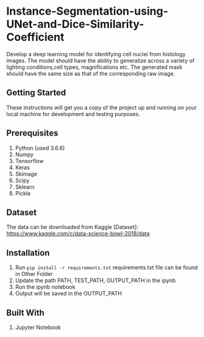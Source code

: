 # Instance-Segmentation-using-UNet-and-Dice-Similarity-Coefficient

Develop a deep learning model for identifying cell nuclei from histology images. The model should have the ability to generalize across a variety of lighting conditions,cell types, magnifications etc. The generated mask should have the same size as that of the corresponding raw image.

## Getting Started
These instructions will get you a copy of the project up and running on your local machine for development and testing purposes.

## Prerequisites
1. Python (used 3.6.6)
2. Numpy
3. Tensorflow
4. Keras
5. Skimage
6. Scipy
7. Sklearn
8. Pickle

## Dataset
The data can be downloaded from Kaggle [Dataset]: https://www.kaggle.com/c/data-science-bowl-2018/data

## Installation
1. Run `pip install -r requirements.txt` requirements.txt file can be found in Other Folder
2. Update the path PATH, TEST_PATH, OUTPUT_PATH in the ipynb
3. Run the ipynb notebook
4. Output will be saved in the OUTPUT_PATH

## Built With
1. Jupyter Notebook
